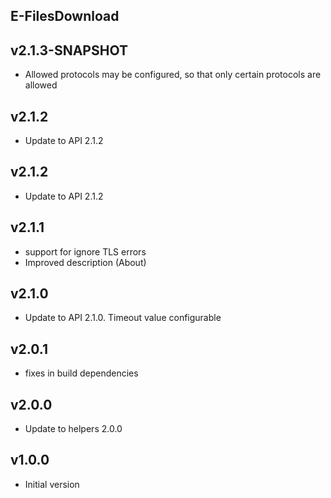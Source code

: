 E-FilesDownload
----------

v2.1.3-SNAPSHOT
---
* Allowed protocols may be configured, so that only certain protocols are allowed 

v2.1.2
---
* Update to API 2.1.2

v2.1.2
---
* Update to API 2.1.2

v2.1.1
---
* support for ignore TLS errors
* Improved description (About)

v2.1.0
---
* Update to API 2.1.0. Timeout value configurable

v2.0.1
---
* fixes in build dependencies

v2.0.0
---
* Update to helpers 2.0.0

v1.0.0
---
* Initial version

